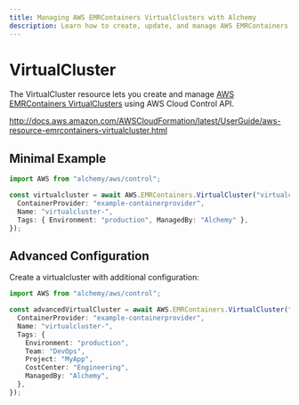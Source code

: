 ```yaml
---
title: Managing AWS EMRContainers VirtualClusters with Alchemy
description: Learn how to create, update, and manage AWS EMRContainers VirtualClusters using Alchemy Cloud Control.
---
```


# VirtualCluster

The VirtualCluster resource lets you create and manage [AWS EMRContainers VirtualClusters](https://docs.aws.amazon.com/emrcontainers/latest/userguide/) using AWS Cloud Control API.

http://docs.aws.amazon.com/AWSCloudFormation/latest/UserGuide/aws-resource-emrcontainers-virtualcluster.html

## Minimal Example

```ts
import AWS from "alchemy/aws/control";

const virtualcluster = await AWS.EMRContainers.VirtualCluster("virtualcluster-example", {
  ContainerProvider: "example-containerprovider",
  Name: "virtualcluster-",
  Tags: { Environment: "production", ManagedBy: "Alchemy" },
});
```

## Advanced Configuration

Create a virtualcluster with additional configuration:

```ts
import AWS from "alchemy/aws/control";

const advancedVirtualCluster = await AWS.EMRContainers.VirtualCluster("advanced-virtualcluster", {
  ContainerProvider: "example-containerprovider",
  Name: "virtualcluster-",
  Tags: {
    Environment: "production",
    Team: "DevOps",
    Project: "MyApp",
    CostCenter: "Engineering",
    ManagedBy: "Alchemy",
  },
});
```

